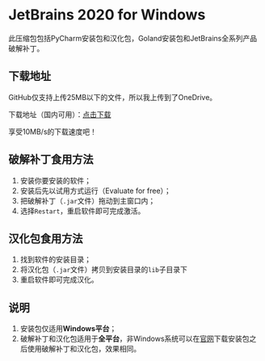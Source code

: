 # JetBrains 2020 for Windows
此压缩包包括PyCharm安装包和汉化包，Goland安装包和JetBrains全系列产品破解补丁。

## 下载地址
GitHub仅支持上传25MB以下的文件，所以我上传到了OneDrive。

下载地址（国内可用）：[点击下载](https://officecommunity-my.sharepoint.cn/:u:/p/bizhiwen2/ERtyJ7jDPYdMpQjKST9PXxoBKpQNhHmk7Ssx79q-_hK6UA?e=EayUKo)

享受10MB/s的下载速度吧！
## 破解补丁食用方法
1. 安装你要安装的软件；
2. 安装后先以试用方式运行（Evaluate for free）；
3. 把破解补丁（`.jar`文件）拖动到主窗口内；
4. 选择`Restart`，重启软件即可完成激活。

## 汉化包食用方法
1. 找到软件的安装目录；
2. 将汉化包（`.jar`文件）拷贝到安装目录的`lib`子目录下
3. 重启软件即可完成汉化。

## 说明
1. 安装包仅适用**Windows平台**；
2. 破解补丁和汉化包适用于**全平台**，非Windows系统可以在[官网](https://www.jetbrains.com/zh-cn)下载安装包之后使用破解补丁和汉化包，效果相同。

